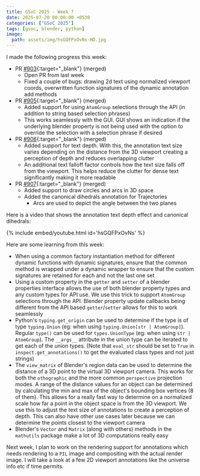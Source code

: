 ```yaml
---
title: GSoC 2025 - Week 7
date: 2025-07-20 00:00:00 +0530
categories: ["GSoC 2025"]
tags: [gsoc, blender, python]
image:
  path: assets/img/hsGQFPxOvNs-HD.jpg
---
```


I made the following progress this week:

- PR [#903](https://github.com/BradyAJohnston/MolecularNodes/pull/903){:target="_blank"} (merged)
  - Open PR from last week
  - Fixed a couple of bugs: drawing 2d text using normalized viewport coords, overwritten function signatures of the dynamic annotation add methods
- PR [#905](https://github.com/BradyAJohnston/MolecularNodes/pull/905){:target="_blank"} (merged)
  - Added support for using `AtomGroup` selections through the API (in addition to string based selection phrases)
  - This works seamlessly with the GUI. GUI shows an indication if the underlying blender property is not being used with the option to override the selection with a selection phrase if desired
- PR [#906](https://github.com/BradyAJohnston/MolecularNodes/pull/906){:target="_blank"} (merged)
  - Added support for text depth. With this, the annotation text size varies depending on the distance from the 3D viewport creating a perception of depth and reduces overlapping clutter
  - An additional text falloff factor controls how the text size falls off from the viewport. This helps reduce the clutter for dense text significantly making it more readable
- PR [#907](https://github.com/BradyAJohnston/MolecularNodes/pull/907){:target="_blank"} (merged)
  - Added support to draw circles and arcs in 3D space
  - Added the canonical dihedrals annotation for Trajectories
    - Arcs are used to depict the angle between the two planes

Here is a video that shows the annotation text depth effect and canonical dihedrals:

{% include embed/youtube.html id='hsGQFPxOvNs' %}

Here are some learning from this week:

- When using a common factory instantiation method for different dynamic functions with dynamic signatures, ensure that the common method is wrapped under a dynamic wrapper to ensure that the custom signatures are retained for each and not the last one set
- Using a custom property in the `getter` and `setter` of a blender properties interface allows the use of both blender property types and any custom types for API use. We use this trick to support `AtomGroup` selections through the API. Blender property update callbacks being different from the API based `getter`/`setter` allows for this to work seamlessly
- Python's `typing.get_origin` can be used to determine if the type is of type `typing.Union` (eg: when using `typing.Union[str | AtomGroup]`). Regular `type()` can be used for `types.UnionType` (eg: when using `str | AtomGroup`). The `__args__` attribute in the union type can be iterated to get each of the union types. (Note that `eval_str` should be set to `True` in `inspect.get_annotations()` to get the evaluated class types and not just strings)
- The `view_matrix` of Blender's region data can be used to determine the distance of a 3D point to the virtual 3D viewport camera. This works for both the `othographic` and the more common `perspective` projection modes. A range of the distance values for an object can be determined by calculating the min and max of the object's bounding box vertices (8 of them). This allows for a really fast way to determine on a normalized scale how far a point in the object space is from the 3D viewport. We use this to adjust the text size of annotations to create a perception of depth. This can also have other use cases later because we can determine the points closest to the viewport camera
- Blender's `Vector` and `Matrix` (along with others) methods in the `mathutils` package make a lot of 3D computations really easy

Next week, I plan to work on the rendering support for annotations which needs rendering to a `PIL` image and compositing with the actual render image. I will take a look at a few 2D viewport annotations like the universe info etc if time permits.
